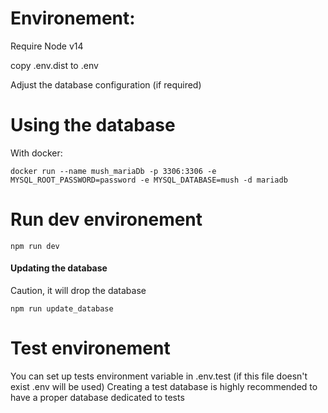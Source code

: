 # Environement: 
Require Node v14

copy .env.dist to .env

Adjust the database configuration (if required)

# Using the database

With docker:
```
docker run --name mush_mariaDb -p 3306:3306 -e MYSQL_ROOT_PASSWORD=password -e MYSQL_DATABASE=mush -d mariadb
```

# Run dev environement

```
npm run dev
```

#### Updating the database
Caution, it will drop the database
```
npm run update_database
```

# Test environement

You can set up tests environment variable in .env.test (if this file doesn't exist .env will be used)
Creating a test database is highly recommended to have a proper database dedicated to tests